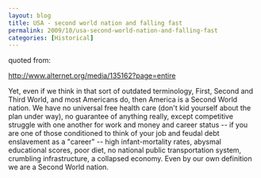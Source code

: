 ```yaml
---
layout: blog
title: USA - second world nation and falling fast
permalink: 2009/10/usa-second-world-nation-and-falling-fast
categories: [Historical]
---
```


<p>quoted from:</p>
<p><a href="http://www.alternet.org/media/135162?page=entire" title="http://www.alternet.org/media/135162?page=entire">http://www.alternet.org/media/135162?page=entire</a></p>
<p>Yet, even if we think in that sort of outdated terminology, First, Second and Third World, and most Americans do, then America is a Second World nation. We have no universal free health care (don't kid yourself about the plan under way), no guarantee of anything really, except competitive struggle with one another for work and money and career status -- if you are one of those conditioned to think of your job and feudal debt enslavement as a "career" -- high infant-mortality rates, abysmal educational scores, poor diet, no national public transportation system, crumbling infrastructure, a collapsed economy. Even by our own definition we are a Second World nation.</p>

